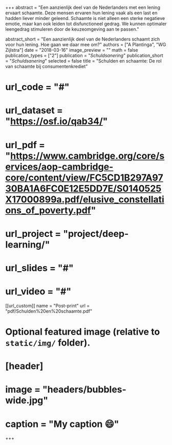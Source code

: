 +++
abstract = "Een aanzienlijk deel van de Nederlanders met een lening ervaart schaamte. Deze mensen ervaren hun lening vaak als een last en hadden liever minder geleend. Schaamte is niet alleen een sterke negatieve emotie, maar kan ook leiden tot disfunctioneel gedrag. We kunnen optimaler leengedrag stimuleren door de keuzeomgeving aan te passen."

abstract_short = "Een aanzienlijk deel van de Nederlanders schaamt zich voor hun lening. Hoe gaan we daar mee om?"
authors = ["A Plantinga", "WG Zijlstra"]
date = "2018-03-16"
image_preview = ""
math = false
publication_types = ["2"]
publication = "*Schuldsanering*"
publication_short = "*Schuldsanering*"
selected = false
title = "Schulden en schaamte: De rol van schaamte bij consumentenkrediet"
# url_code = "#"
# url_dataset = "https://osf.io/qab34/"
# url_pdf = "https://www.cambridge.org/core/services/aop-cambridge-core/content/view/FC5CD1B297A9730BA1A6FC0E12E5DD7E/S0140525X17000899a.pdf/elusive_constellations_of_poverty.pdf"
# url_project = "project/deep-learning/"
# url_slides = "#"
# url_video = "#"

[[url_custom]]
name = "Post-print"
url = "pdf/Schulden%20en%20schaamte.pdf"

# Optional featured image (relative to `static/img/` folder).
# [header]
# image = "headers/bubbles-wide.jpg"
# caption = "My caption :smile:"

+++

<!-- More detail can easily be written here using *Markdown* and $\rm \LaTeX$ math code. -->
